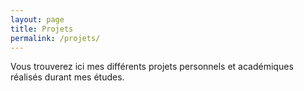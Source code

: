 ```yaml
---
layout: page
title: Projets
permalink: /projets/
---
```


Vous trouverez ici mes différents projets personnels et académiques réalisés durant mes études. 
